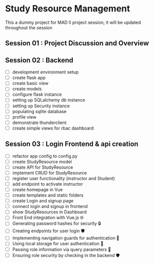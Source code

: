 # Study Resource Management

This a dummy project for MAD II project session, it will be updated throughout the session

## Session 01 : Project Discussion and Overview

## Session 02 : Backend

- [ ] development environment setup
- [ ] create flask app
- [ ] create basic view
- [ ] create models
- [ ] configure flask instance
- [ ] setting up SQLalchemy db instance
- [ ] setting up Security instance
- [ ] populating sqlite database
- [ ] profile view
- [ ] demonstrate thunderclient
- [ ] create simple views for rbac dashboard

## Session 03 : Login Frontend & api creation

- [ ] refactor app config to config.py
- [ ] create StudyResource model
- [ ] create API for StudyResource
- [ ] implement CRUD for StudyResource
- [ ] register user functionality (instructor and Student)
- [ ] add endpoint to activate instructor
- [ ] create homepage in Vue
- [ ] create templates and static folders
- [ ] create Login and signup page
- [ ] connect login and signup in frontend
- [ ] show StudyResources in Dashboard
- [ ] Front End integration with Vue.js 🌐
- [ ] Generating password hashes for security 🔒
- [ ] Creating endpoints for user login 🛡️
- [ ] Implementing navigation guards for authentication 🔑
- [ ] Using local storage for user authentication 🔄
- [ ] Passing role information via query parameters 🔄
- [ ] Ensuring role security by checking in the backend 🛡️
